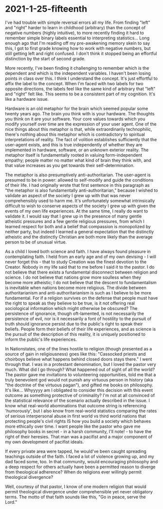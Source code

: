 # 2021-1-25-fifteenth

I've had trouble with simple reversal errors all my life.  From finding "left" and "right" harder to learn in childhood (arbitrary) than the concept of negative numbers (highly intuitive), to more recently finding it hard to remember simple binary labels essential to interpreting statistics...  Long enough ago that I'm reading off my pre-awakening memory skein to say this, I got to first grade knowing how to work with negative numbers, but still getting left and right confused.  I don't think it stopped being an effortful distinction by the start of second grade.

More recently, I've been finding it challenging to remember which is the dependent and which is the independent variables.  I haven't been losing points in class over this.  I think I understand the concept.  It's just effortful to affix the label to the concept.  When I'm faced with two labels for two opposite directions, the labels feel like the same kind of arbitrary that "left" and "right" felt like.  This seems to be a consistent part of my cognition.  It's like a hardware issue.

Hardware is an old metaphor for the brain which seemed popular some twenty years ago.  The brain you think with is your hardware.  The thoughts you think on it are your software.  Your core values towards which you modify yourself over time are the expression of your user agent.  One of the nice things about this metaphor is that, while extraordinarily technophilic, there's nothing about this metaphor which is contradictory to spiritual interpretations of reality.  The fact of volition establishes sufficiently that the user-agent exists, and this is true independently of whether they are implemented in hardware, software, or an unknown exterior reality.  The metaphor itself is fundamentally rooted in valuing form-independent empathy; people matter no matter what kind of brain they think with, and that value increases as you get towards their self-determination.

The metaphor is also presumptively anti-authoritarian.  The user-agent is presumed to be in power: allowed to self-modify and guide the conditions of their life.  I had originally wrote that first sentence in this paragraph as "the metaphor is also fundamentally anti-authoritarian," because I wished to validate an aspect of the society I grew up with that was never comprehensibly used to harm me.  It's unfortunately somewhat intrinsically difficult to wish to conserve aspects of the society I grew up with given the events of my own life experiences.  At the same time, I really do want to validate it.  I would say that I grew up in the presence of many gentle atheistic pressures and a few gentle religious pressures, from which I learned respect for both and a belief that compassion is monopolized by neither party, but indeed I learned a general expectation that the distinctly atheistic and the distinctly Christian are both more likely than the average person to be of unusual virtue.

As a child I loved both science and faith.  I have always found pleasure in contemplating faith.  I held from an early age and of my own devising - I will never forget this - that to study Creation was the finest devotion to the Creator.  Nobody in my life said that to me before I said it to the pastor.  I do not believe that there exists a fundamental disconnect between religion and science.  I do not believe that nations grow more soulless when they become more atheistic; I do not believe that the descent to fundamentalism is inevitable when nations become more religious.  The divide between authoritarianism and anti-authoritarianism is such as I believe to be more fundamental.  For if a religion survives on the defense that people must have the right to speak as they believe to be true, is it not offering real sociological information which might otherwise be obscured?  The persistence of ignorance, though oft-lamented, is not necessarily the persistence of evil, nor is it necessarily a font of hostility to the pursuit of truth should ignorance persist due to the public's right to speak their beliefs.  People form their beliefs of their life experiences, and as science is the pursuit of the description of this reality, it is uniquely positioned to inform the public's life experiences.

In Nationstates, one of the lines hostile to religion (though presented as a source of gain in religiousness) goes like this: "Cassocked priests and choirboys believe what happens behind closed doors stays there."  I went through that.  I was in a protestant denomination, but I loved the pastor very much.  What did I go through?  What happened out of sight of all the world?  The pastor gave me invitations to volunteering opportunities, told me that a truly benevolent god would not punish any virtuous person in history (aka "the doctrine of the virtuous pagan"), and gifted me books on philosophy.  It's like...  Whyyyyy am I obligated to consider this decision with this event outcome as something protective of criminality?  I'm not at all convinced of the statistical relevance of the scenario actually described in the issue.  I know what real-world abominations that outcome string is referencing 'humorously', but I also know from real-world statistics comparing the rates of serious interpersonal abuse in first world vs third world nations that protecting people's civil rights IS how you build a society which behaves more ethically over time.  I want people like the pastor who gave me philosophy books in secret - in a harsh community, I'll note! - to have the right of their heresies.  That man was a pacifist and a major component of my own development of pacifist ideals.

If every private area were tapped, he would've been caught spreading teachings outside of the faith.  I faced a lot of violence growing up, and my dad faced some, too.  In that community, would encouraging philosophy and a deep respect for others actually have been a permitted reason to diverge from theological adherence?  When do religions ever willingly permit theological divergence?

Well, courtesy of that pastor, I know of one modern religion that would permit theological divergence under comprehensible yet never obligatory terms.  The motto of that faith sounds like this, "Go in peace, serve the Lord."